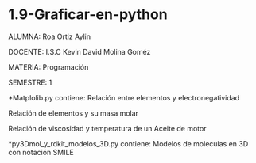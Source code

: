 # 1.9-Graficar-en-python

ALUMNA: Roa Ortiz Aylin

DOCENTE: I.S.C Kevin David Molina Goméz

MATERIA: Programación

SEMESTRE: 1


*Matplolib.py contiene:
Relación entre elementos y electronegatividad

Relación de elementos y su masa molar 

Relación de viscosidad y temperatura de un Aceite de motor


*py3Dmol_y_rdkit_modelos_3D.py contiene:
Modelos de moleculas en 3D con notación SMILE

